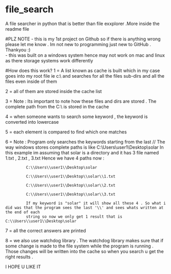 # file_search
A file searcher in python that is better than file exxplorer .More inside the readme file

#PLZ NOTE - this is my 1st project on Github so if there is anything wrong please let me know . Im not new to programming just new to GitHub . Thankyou :)\
          - this was built on a windows system hence may not work on mac and linux as there storage systems work differently

#How does this work?
1 = A list known as cache is built which in my case goes into my root file ie c:\\ and searches for all the files sub-dirs and all the files even inside of them


2 = all of them are stored inside the cache list


3 = Note : Its important to note how these files and dirs are stored . The complete path from the C:\\ is stored in the cache


4 = when someone wants to search some keyword , the keyword is converted into lowercase


5 = each element is compared to find which one matches


6 = Note : Program only searches the keywords starting from the last //
             The way windows stores complete paths is like C:\\Users\\user1\\Desktop\\solar
             In this example im assuming that solar is a directory and it has 3 file named 1.txt , 2.txt , 3.txt
             Hence we have 4 paths now : 
             
             C:\\Users\\user1\\Desktop\solar
             
             C:\\Users\\user1\\Desktop\\solar\\1.txt
             
             C:\\Users\\user1\\Desktop\\solar\\2.txt
             
             C:\\Users\\user1\\Desktop\\solar\\3.txt
             
             If my keyword is "solar" it will show all these 4 . So what i did was that the program sees the last '\\' and sees whats written at the end of each   
             string so now we only get 1 result that is C:\\Users\\user1\\Desktop\solar


7 = all the correct answers are printed


8 = we also use watchdog library . The watchdog library makes sure that if some change is made to the file system while the program is running . Those changes will be written into the cache so when you search u get the right results . 


I HOPE U LIKE IT
